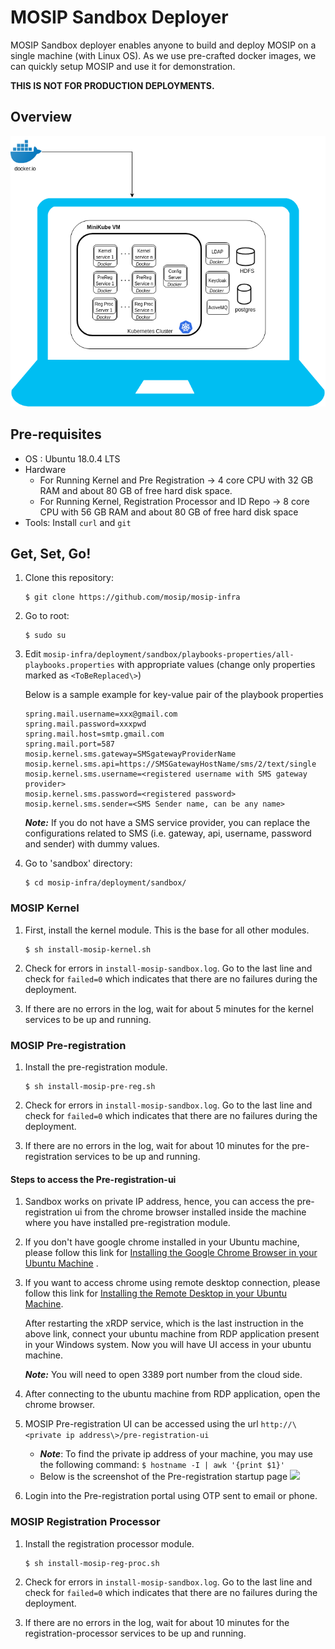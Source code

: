 # MOSIP Sandbox Deployer

MOSIP Sandbox deployer enables anyone to build and deploy MOSIP on a single machine (with Linux OS). As we use pre-crafted docker images, we can quickly setup MOSIP and use it for demonstration.

**THIS IS NOT FOR PRODUCTION DEPLOYMENTS.**

## Overview
![](images/sandbox-overview.png)

## Pre-requisites
* OS : Ubuntu 18.0.4 LTS
* Hardware
  * For Running Kernel and Pre Registration -> 4 core CPU with 32 GB RAM and about 80 GB of free hard disk space.
  * For Running Kernel, Registration Processor and ID Repo -> 8 core CPU with 56 GB RAM and about 80 GB of free hard disk space
* Tools:  Install `curl` and `git`
      
## Get, Set, Go!
1. Clone this repository:
   ```
   $ git clone https://github.com/mosip/mosip-infra
   ```
1. Go to root:
   ```
   $ sudo su
   ```
1. Edit `mosip-infra/deployment/sandbox/playbooks-properties/all-playbooks.properties` with appropriate values (change only properties marked as `<ToBeReplaced\>`)

   Below is a sample example for key-value pair of the playbook properties
   ```
   spring.mail.username=xxx@gmail.com
   spring.mail.password=xxxpwd
   spring.mail.host=smtp.gmail.com
   spring.mail.port=587
   mosip.kernel.sms.gateway=SMSgatewayProviderName
   mosip.kernel.sms.api=https://SMSGatewayHostName/sms/2/text/single
   mosip.kernel.sms.username=<registered username with SMS gateway provider>
   mosip.kernel.sms.password=<registered password>
   mosip.kernel.sms.sender=<SMS Sender name, can be any name>
   ```
   **_Note:_** If you do not have a SMS service provider, you can replace the configurations related to SMS (i.e. gateway, api, username, password and sender) with dummy values.
    
1. Go to 'sandbox' directory: 
   ```
   $ cd mosip-infra/deployment/sandbox/
   ````
### MOSIP Kernel
1. First, install the kernel module. This is the base for all other modules.
    ```
    $ sh install-mosip-kernel.sh
    ```
1. Check for errors in `install-mosip-sandbox.log`. Go to the last line and check for `failed=0` which indicates that there are no failures during the deployment.

1. If there are no errors in the log, wait for about 5 minutes for the kernel services to be up and running. 

### MOSIP Pre-registration 
1. Install the pre-registration module.
    ```
    $ sh install-mosip-pre-reg.sh
    ```    
1. Check for errors in `install-mosip-sandbox.log`. Go to the last line and check for `failed=0` which indicates that there are no failures during the deployment.

1. If there are no errors in the log, wait for about 10 minutes for the pre-registration services to be up and running.

#### Steps to access the Pre-registration-ui
1. Sandbox works on private IP address, hence, you can access the pre-registration ui from the chrome browser installed inside the machine where you have installed pre-registration module.
   
1. If you don't have google chrome installed in your Ubuntu machine, please follow this link for [Installing the Google Chrome Browser in your Ubuntu Machine](https://linuxconfig.org/how-to-install-google-chrome-web-browser-on-ubuntu-18-04-bionic-beaver-linux) .

1. If you want to access chrome using remote desktop connection, please follow this link for [Installing the Remote Desktop in your Ubuntu Machine](https://gist.github.com/hehuan2112/54cca01be23973a9f8b369e8d0df216e). 
   
   After restarting the xRDP service, which is the last instruction in the above link, connect your ubuntu machine from RDP application present in your Windows system. Now you will have UI access in your ubuntu machine. 
   
   **_Note:_** You will need to open 3389 port number from the cloud side.
   
1. After connecting to the ubuntu machine from RDP application, open the chrome browser.
 
1. MOSIP Pre-registration UI can be accessed using the url `http://\<private ip address\>/pre-registration-ui`
    * **_Note_**:  To find the private ip address of your machine, you may use the following command: `$ hostname -I | awk '{print $1}'`    
	* Below is the screenshot of the Pre-registration startup page
![](images/pre-reg-screenshot.png)

1. Login into the Pre-registration portal using OTP sent to email or phone.

### MOSIP Registration Processor
1. Install the registration processor module.
    ```
    $ sh install-mosip-reg-proc.sh
    ```    
1. Check for errors in `install-mosip-sandbox.log`. Go to the last line and check for `failed=0` which indicates that there are no failures during the deployment.

1. If there are no errors in the log, wait for about 10 minutes for the registration-processor services to be up and running.
